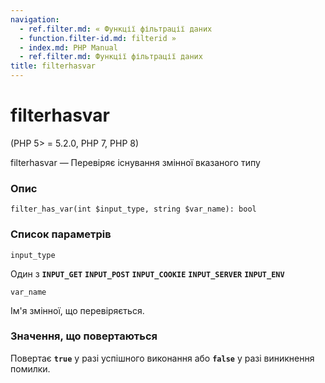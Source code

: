 ```yaml
---
navigation:
  - ref.filter.md: « Функції фільтрації даних
  - function.filter-id.md: filterid »
  - index.md: PHP Manual
  - ref.filter.md: Функції фільтрації даних
title: filterhasvar
---
```

# filterhasvar

(PHP 5> = 5.2.0, PHP 7, PHP 8)

filterhasvar — Перевіряє існування змінної вказаного типу

### Опис

```methodsynopsis
filter_has_var(int $input_type, string $var_name): bool
```

### Список параметрів

`input_type`

Один з **`INPUT_GET`** **`INPUT_POST`** **`INPUT_COOKIE`** **`INPUT_SERVER`** **`INPUT_ENV`**

`var_name`

Ім'я змінної, що перевіряється.

### Значення, що повертаються

Повертає **`true`** у разі успішного виконання або **`false`** у разі виникнення помилки.
